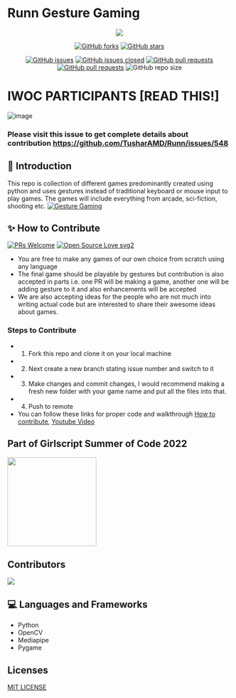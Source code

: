 # Runn Gesture Gaming
<div align="center">
  <img src="https://i.ibb.co/NnvbG7r/Runn.jpg">
  
  
  [![GitHub forks](https://img.shields.io/github/forks/TusharAMD/Runn.svg?style=flat&label=Fork&maxAge=43200)](https://gitHub.com/TusharAMD/Runn/network/)
  [![GitHub stars](https://img.shields.io/github/stars/TusharAMD/Runn.svg?style=flat&label=Star&maxAge=43200)](https://gitHub.com/TusharAMD/Runn/stargazers/)
  
  
  [![GitHub issues](https://img.shields.io/github/issues/TusharAMD/Runn.svg)](https://github.com/TusharAMD/Runn/issues)
[![GitHub issues closed](https://img.shields.io/github/issues-closed/TusharAMD/Runn.svg)](https://github.com/TusharAMD/Runn/issues?q=is%3Aissue+is%3Aclosed)
[![GitHub pull requests](https://img.shields.io/github/issues-pr/TusharAMD/Runn.svg)](https://github.com/TusharAMD/Runn/pulls)
[![GitHub pull requests](https://img.shields.io/github/issues-pr-closed/TusharAMD/Runn.svg)](https://github.com/TusharAMD/Runn/pulls?q=is%3Apr+is%3Aclosed)
![GitHub repo size](https://img.shields.io/github/repo-size/TusharAMD/Runn?color=yellow)

</div>

# IWOC PARTICIPANTS [READ THIS!]
![image](https://github.com/TusharAMD/Runn/assets/59115865/d2492c65-889b-49b9-9e15-4cde9b6d9221)
### Please visit this issue to get complete details about contribution https://github.com/TusharAMD/Runn/issues/548 

## 📖 Introduction 
This repo is collection of different games predominantly created using python and uses gestures instead of traditional keyboard or mouse input to play games. The games will include everything from arcade, sci-fiction, shooting etc. [![Gesture Gaming](https://res.cloudinary.com/marcomontalbano/image/upload/v1646630866/video_to_markdown/images/youtube--o6Cnc5S1zg4-c05b58ac6eb4c4700831b2b3070cd403.jpg)](https://www.youtube.com/watch?v=o6Cnc5S1zg4&ab_channel=TusharAmdoskar "Gesture Gaming")

## ✨ How to Contribute

[![PRs Welcome](https://img.shields.io/badge/PRs-welcome-brightgreen.svg?style=flat-square)](http://makeapullrequest.com)
[![Open Source Love svg2](https://badges.frapsoft.com/os/v2/open-source.svg?v=103)](https://github.com/ellerbrock/open-source-badges/)

- You are free to make any games of our own choice from scratch using any language
- The final game should be playable by gestures but contribution is also accepted in parts i.e. one PR will be making a game, another one will be adding gesture to it and also enhancements will be accepted
- We are also accepting ideas for the people who are not much into writing actual code but are interested to share their awesome ideas about games.
### Steps to Contribute
- 1. Fork this repo and clone it on your local machine 
- 2. Next create a new branch stating issue number and switch to it
- 3. Make changes and commit changes, I would recommend making a fresh new folder with your game name and put all the files into that.
- 4. Push to remote
- You can follow these links for proper code and walkthrough [How to contribute](https://opensource.com/article/19/7/create-pull-request-github), [Youtube Video](https://www.youtube.com/watch?v=waEb2c9NDL8&t=273s&ab_channel=Jovo)

## Part of Girlscript Summer of Code 2022
<img width="200px" src = https://i.ibb.co/gF9Pvd4/image.png></img>

## Contributors
<a href = "https://github.com/TusharAMD/Runn/graphs/contributors">
  <img src = "https://contrib.rocks/image?repo=TusharAMD/Runn"/>
</a>

## 💻 Languages and Frameworks
- Python
- OpenCV
- Mediapipe
- Pygame

## Licenses
[MIT LICENSE](LICENSE)
